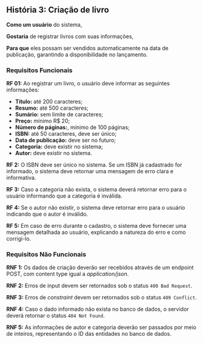## História 3: Criação de livro

**Como um usuário** do sistema,

**Gostaria** de registrar livros com suas informações,

**Para que** eles possam ser vendidos automaticamente na data de publicação, garantindo a disponibilidade no lançamento.

### **Requisitos Funcionais**

**RF 01:** Ao registrar um livro, o usuário deve informar as seguintes informações:
- **Título:** até 200 caracteres;
- **Resumo:** até 500 caracteres;
- **Sumário:** sem limite de caracteres;
- **Preço:** mínimo R$ 20;
- **Número de páginas:**, mínimo de 100 páginas;
- **ISBN:** até 50 caracteres, deve ser único;
- **Data de publicação:** deve ser no futuro;
- **Categoria:** deve existir no sistema;
- **Autor:** deve existir no sistema.

**RF 2:** O ISBN deve ser único no sistema. Se um ISBN já cadastrado for informado, o sistema
deve retornar uma mensagem de erro clara e informativa.

**RF 3:** Caso a categoria não exista, o sistema deverá retornar erro para o usuário informando que a categoria é inválida.

**RF 4:** Se o autor não existir, o sistema deve retornar erro para o usuário indicando que o autor é inválido.

**RF 5:** Em caso de erro durante o cadastro, o sistema deve fornecer uma mensagem detalhada ao usuário, explicando a natureza do erro e como corrigi-lo.

### Requisitos Não Funcionais
**RNF 1:** Os dados de criação deverão ser recebidos através de um endpoint POST, com content type igual a _application/json_.

**RNF 2:** Erros de input devem ser retornados sob o status `400 Bad Request`.

**RNF 3:** Erros de _constraint_ devem ser retornados sob o status `409 Conflict`.

**RNF 4:** Caso o dado informado não exista no banco de dados, o servidor deverá retornar o status `404 Not Found`.

**RNF 5:** As informações de autor e categoria deverão ser passados por meio de inteiros, representando o ID das entidades no banco de dados.